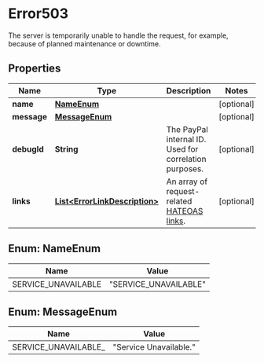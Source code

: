 

# Error503

The server is temporarily unable to handle the request, for example, because of planned maintenance or downtime.

## Properties

| Name | Type | Description | Notes |
|------------ | ------------- | ------------- | -------------|
|**name** | [**NameEnum**](#NameEnum) |  |  [optional] |
|**message** | [**MessageEnum**](#MessageEnum) |  |  [optional] |
|**debugId** | **String** | The PayPal internal ID. Used for correlation purposes. |  [optional] |
|**links** | [**List&lt;ErrorLinkDescription&gt;**](ErrorLinkDescription.md) | An array of request-related [HATEOAS links](https://en.wikipedia.org/wiki/HATEOAS). |  [optional] |



## Enum: NameEnum

| Name | Value |
|---- | -----|
| SERVICE_UNAVAILABLE | &quot;SERVICE_UNAVAILABLE&quot; |



## Enum: MessageEnum

| Name | Value |
|---- | -----|
| SERVICE_UNAVAILABLE_ | &quot;Service Unavailable.&quot; |



